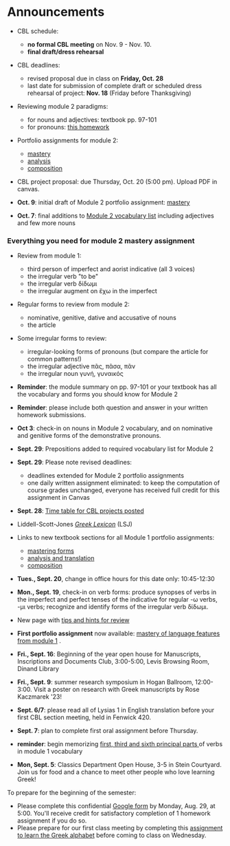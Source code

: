 # Announcements




- CBL schedule: 
    - **no formal CBL meeting** on Nov. 9 - Nov. 10.
    - **final draft/dress rehearsal** 
- CBL deadlines: 
    - revised proposal due in class on **Friday, Oct.  28**
    - last date for submission of complete draft or scheduled dress rehearsal of project:  **Nov. 18** (Friday before Thanksgiving)
- Reviewing module 2 paradigms:  
    - for nouns and adjectives: textbook pp. 97-101
    - for pronouns: [this homework](./classes/module2/pronouns/)
- Portfolio assignments for module 2:
    - [mastery](./classes/module2/portfolio-mastery/)
    - [analysis](https://hellenike.github.io/textbook/practice/module2/portfolio/reading/)
    - [composition](https://hellenike.github.io/textbook/practice/module2/portfolio/composition/)


- CBL project proposal: due Thursday, Oct. 20 (5:00 pm). Upload PDF in canvas.
- **Oct. 9**: initial draft of Module 2 portfolio assignment: [mastery](./classes/module2/portfolio-mastery/)
- **Oct. 7**: final additions to [Module 2 vocabulary list](./module2/vocab) including adjectives and few more nouns



### Everything you need for module 2 mastery assignment

- Review from module 1: 
    - third person of imperfect and aorist indicative (all 3 voices)
     - the irregular verb "to be"
     - the irregular verb δίδωμι 
     - the irregular augment on ἔχω in the imperfect
- Regular forms to review from module 2: 
    - nominative, genitive, dative and accusative of nouns
    - the article
- Some irregular forms to review:
    - irregular-looking forms of pronouns (but compare the article for common patterns!)
    - the irregular adjective πᾶς,	πᾶσα, πᾶν
    - the irregular noun γυνή, γυναικός
- **Reminder**: the module summary on pp. 97-101 or your textbook has all the vocabulary and forms you should know for Module 2
- **Reminder**: please include both question and answer in your written homework submissions.
- **Oct 3**: check-in on nouns in Module 2 vocabulary, and on nominative and genitive forms of the demonstrative pronouns.
- **Sept. 29**:  Prepositions added to required vocabulary list for Module 2
- **Sept. 29**:  Please note revised deadlines:
    - deadlines extended for Module 2 portfolio assignments
    - one daily written assignment eliminated: to keep the computation of course grades unchanged, everyone has received full credit for this assignment in Canvas
- **Sept. 28**: [Time table for CBL projects posted](./cblschedule/project/)
- Liddell-Scott-Jones *[Greek Lexicon](http://folio2.furman.edu/lsj/)* (LSJ)
- Links to new textbook sections for all Module 1 portfolio assignments:
    - [mastering forms](https://hellenike.github.io/textbook/practice/module1/portfolio/mastery/)
    - [analysis and translation](https://hellenike.github.io/textbook/practice/module1/portfolio/reading/)
    - [composition](https://hellenike.github.io/textbook/practice/module1/portfolio/composition/)
- **Tues., Sept. 20**, change in office hours for this date only: 10:45-12:30

- **Mon., Sept. 19**, check-in on verb forms: produce synopses of verbs in the imperfect and perfect tenses of the indicative for regular -ω verbs, -μι verbs; recognize and identify forms of the irregular verb δίδωμι.
- New page with [tips and hints for review](./tips)
- **First portfolio assignment** now available: [mastery of language features from module 1](https://hellenike.github.io/textbook/practice/module1/portfolio/mastery/) .
- **Fri., Sept. 16**: Beginning of the year open house for Manuscripts, Inscriptions and Documents Club, 3:00-5:00, Levis Browsing Room, Dinand Library
- **Fri., Sept. 9**: summer research symposium in Hogan Ballroom, 12:00-3:00. Visit a poster on research with Greek manuscripts by Rose Kaczmarek '23!
- **Sept. 6/7**: please read all of Lysias 1 in English translation before your first CBL section meeting, held in Fenwick 420.
- **Sept. 7**: plan to complete first oral assignment before Thursday.
- **reminder**: begin memorizing [first, third and sixth principal parts ](./module1/vocab1/) of verbs in module 1 vocabulary
- **Mon, Sept. 5**:  Classics Department Open House, 3-5 in Stein Courtyard.  Join us for food and a chance to meet other people who love learning Greek!

To prepare for the beginning of the semester:

- Please complete this confidential [Google form](https://forms.gle/RUt9Mu2mLvbYo7YL6) by Monday, Aug. 29, at 5:00.  You'll receive credit for satisfactory completion of 1 homework assignment if you do so.
- Please prepare for our first class meeting by completing this [assignment to learn the Greek alphabet](classes/intro/) before coming to class on Wednesday.